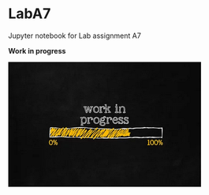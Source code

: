 # LabA7
 Jupyter notebook for Lab assignment A7

**Work in progress**

![image-20250205094813217](image/WorkInProgress.png)
